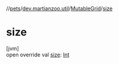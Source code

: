 //[pets](../../../index.md)/[dev.martianzoo.util](../index.md)/[MutableGrid](index.md)/[size](size.md)

# size

[jvm]\
open override val [size](size.md): [Int](https://kotlinlang.org/api/latest/jvm/stdlib/kotlin/-int/index.html)
